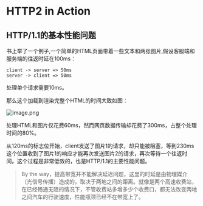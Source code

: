 # HTTP2 in Action

## HTTP/1.1的基本性能问题

书上举了一个例子,一个简单的HTML页面带着一些文本和两张图片,假设客服端和服务端的往返时延在100ms：
```
client -> server => 50ms
server -> client => 50ms
```
处理单个请求需要10ms。

那么这个加载到渲染完整个HTML的时间大致如图：

![image.png](https://p6-juejin.byteimg.com/tos-cn-i-k3u1fbpfcp/4bdc3b88171846d482d677f0b53c5366~tplv-k3u1fbpfcp-watermark.image?)

处理HTML和图片仅花费60ms，然而网页数据传输却花费了300ms，占整个处理时间的80%。

从120ms的标志位开始，client发送了图片1的请求，却只能被阻塞，等到230ms这个位置收到了图片1的响应才能再次发送图片2的请求，再次等待一个往返时间。这个过程是非常低效的，也是HTTP/1.1的主要性能问题。

> By the way，提高带宽并不能解决延迟问题，这里的时延是由物理媒介（光信号传播）造成的，取决于两地之间的距离。就像是两个高速收费站，在已经畅通无阻的情况下，不管收费站多增多少个收费口，都无法改变两地之间汽车的行驶速度，性能瓶颈已经不在带宽上了。